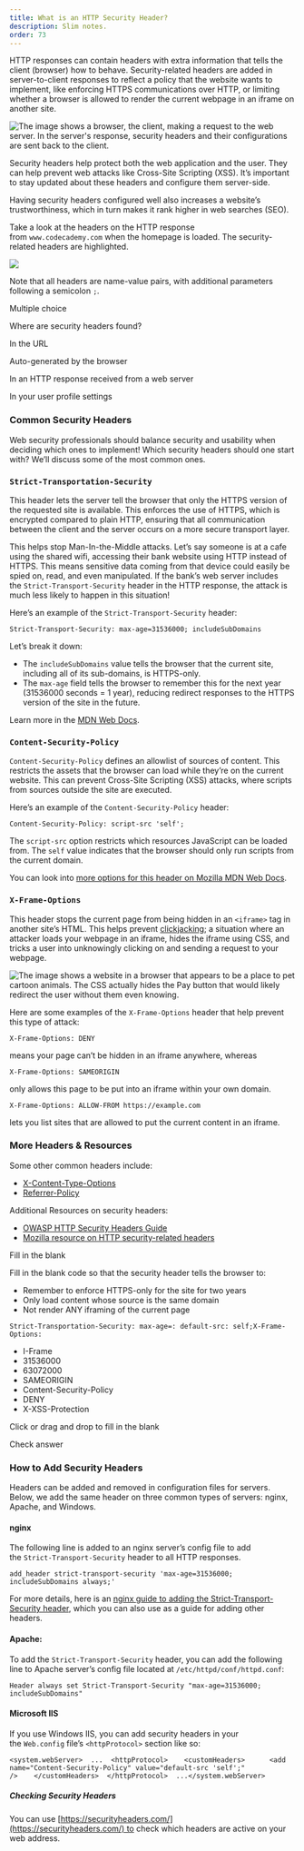 ```yaml
---
title: What is an HTTP Security Header?
description: Slim notes.
order: 73
---
```


HTTP responses can contain headers with extra information that tells the client (browser) how to behave. Security-related headers are added in server-to-client responses to reflect a policy that the website wants to implement, like enforcing HTTPS communications over HTTP, or limiting whether a browser is allowed to render the current webpage in an iframe on another site.

![The image shows a browser, the client, making a request to the web server. In the server's response, security headers and their configurations are sent back to the client.](https://static-assets.codecademy.com/content/paths/web-security/security-headers/security_headers.png)  

Security headers help protect both the web application and the user. They can help prevent web attacks like Cross-Site Scripting (XSS). It’s important to stay updated about these headers and configure them server-side.

Having security headers configured well also increases a website’s trustworthiness, which in turn makes it rank higher in web searches (SEO).

Take a look at the headers on the HTTP response from `www.codecademy.com` when the homepage is loaded. The security-related headers are highlighted.

![](https://static-assets.codecademy.com/content/paths/web-security/security-headers/Screen%20Shot%202021-04-30%20at%2010.50.42%20AM.png)

Note that all headers are name-value pairs, with additional parameters following a semicolon `;`.

Multiple choice

Where are security headers found?

In the URL

Auto-generated by the browser

In an HTTP response received from a web server

In your user profile settings

### Common Security Headers

Web security professionals should balance security and usability when deciding which ones to implement! Which security headers should one start with? We’ll discuss some of the most common ones.

### `Strict-Transportation-Security`

This header lets the server tell the browser that only the HTTPS version of the requested site is available. This enforces the use of HTTPS, which is encrypted compared to plain HTTP, ensuring that all communication between the client and the server occurs on a more secure transport layer.

This helps stop Man-In-the-Middle attacks. Let’s say someone is at a cafe using the shared wifi, accessing their bank website using HTTP instead of HTTPS. This means sensitive data coming from that device could easily be spied on, read, and even manipulated. If the bank’s web server includes the `Strict-Transport-Security` header in the HTTP response, the attack is much less likely to happen in this situation!

Here’s an example of the `Strict-Transport-Security` header:

```
Strict-Transport-Security: max-age=31536000; includeSubDomains
```

Let’s break it down:

- The `includeSubDomains` value tells the browser that the current site, including all of its sub-domains, is HTTPS-only.
- The `max-age` field tells the browser to remember this for the next year (31536000 seconds = 1 year), reducing redirect responses to the HTTPS version of the site in the future.

Learn more in the [MDN Web Docs](https://developer.mozilla.org/en-US/docs/Web/HTTP/Headers/Strict-Transport-Security).

### `Content-Security-Policy`

`Content-Security-Policy` defines an allowlist of sources of content. This restricts the assets that the browser can load while they’re on the current website. This can prevent Cross-Site Scripting (XSS) attacks, where scripts from sources outside the site are executed.

Here’s an example of the `Content-Security-Policy` header:

```
Content-Security-Policy: script-src 'self';
```

The `script-src` option restricts which resources JavaScript can be loaded from. The `self` value indicates that the browser should only run scripts from the current domain.

You can look into [more options for this header on Mozilla MDN Web Docs](https://developer.mozilla.org/en-US/docs/Web/HTTP/CSP).

### `X-Frame-Options`

This header stops the current page from being hidden in an `<iframe>` tag in another site’s HTML. This helps prevent [clickjacking](https://owasp.org/www-community/attacks/Clickjacking); a situation where an attacker loads your webpage in an iframe, hides the iframe using CSS, and tricks a user into unknowingly clicking on and sending a request to your webpage.

![The image shows a website in a browser that appears to be a place to pet cartoon animals. The CSS actually hides the Pay button that would likely redirect the user without them even knowing.](https://static-assets.codecademy.com/content/paths/web-security/security-headers/clickjacking-alphabg.gif)

Here are some examples of the `X-Frame-Options` header that help prevent this type of attack:

```
X-Frame-Options: DENY
```

means your page can’t be hidden in an iframe anywhere, whereas

```
X-Frame-Options: SAMEORIGIN
```

only allows this page to be put into an iframe within your own domain.

```
X-Frame-Options: ALLOW-FROM https://example.com
```

lets you list sites that are allowed to put the current content in an iframe.

### More Headers & Resources

Some other common headers include:

- [X-Content-Type-Options](https://developer.mozilla.org/en-US/docs/Web/HTTP/Headers/X-Content-Type-Options)
- [Referrer-Policy](https://developer.mozilla.org/en-US/docs/Web/HTTP/Headers/Referrer-Policy)

Additional Resources on security headers:

- [OWASP HTTP Security Headers Guide](https://owasp.org/www-project-secure-headers/)
- [Mozilla resource on HTTP security-related headers](https://developer.mozilla.org/en-US/docs/Web/HTTP/Headers#security)

Fill in the blank

Fill in the blank code so that the security header tells the browser to:

- Remember to enforce HTTPS-only for the site for two years
- Only load content whose source is the same domain
- Not render ANY iframing of the current page

```
Strict-Transportation-Security: max-age=: default-src: self;X-Frame-Options: 
```

- I-Frame
- 31536000
- 63072000
- SAMEORIGIN
- Content-Security-Policy
- DENY
- X-XSS-Protection

Click or drag and drop to fill in the blank

Check answer

### How to Add Security Headers

Headers can be added and removed in configuration files for servers. Below, we add the same header on three common types of servers: nginx, Apache, and Windows.

#### nginx

The following line is added to an nginx server’s config file to add the `Strict-Transport-Security` header to all HTTP responses.

```
add_header strict-transport-security 'max-age=31536000; includeSubDomains always;'
```

For more details, here is an [nginx guide to adding the Strict-Transport-Security header](https://www.nginx.com/blog/http-strict-transport-security-hsts-and-nginx/), which you can also use as a guide for adding other headers.

#### Apache:

To add the `Strict-Transport-Security` header, you can add the following line to Apache server’s config file located at `/etc/httpd/conf/httpd.conf`:

```
Header always set Strict-Transport-Security "max-age=31536000; includeSubDomains"
```

#### Microsoft IIS

If you use Windows IIS, you can add security headers in your the `Web.config` file’s `<httpProtocol>` section like so:

```
<system.webServer>  ...  <httpProtocol>    <customHeaders>      <add name="Content-Security-Policy" value="default-src 'self';" />    </customHeaders>  </httpProtocol>  ...</system.webServer>
```

##### Checking Security Headers

You can use [https://securityheaders.com/](https://securityheaders.com/) to check which headers are active on your web address.

